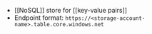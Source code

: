 - [[NoSQL]] store for [[key-value pairs]]
- Endpoint format: `https://<storage-account-name>.table.core.windows.net`